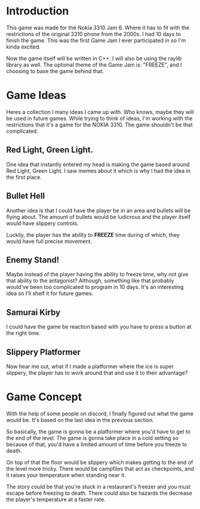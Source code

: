 # Introduction
This game was made for the Nokia 3310 Jam 6. Where it has to fit with the
restrictions of the original 3310 phone from the 2000s. I had 10 days to 
finish the game. This was the first Game Jam I ever participated in so I'm
kinda excited.

Now the game itself will be written in C++. I will also be using the
raylib library as well. The optional theme of the Game Jam is: "FREEZE",
and I choosing to base the game behind that.


# Game Ideas
Heres a collection I many ideas I came up with. Who knows, maybe they will
be used in future games. While trying to think of ideas, I'm working with
the restrictions that it's a game for the NOKIA 3310. The game shouldn't
be that complicated.

## Red Light, Green Light.
One idea that instantly entered my head is making the game based around
Red Light, Green Light. I saw memes about it which is why I had the idea
in the first place.

## Bullet Hell
Another idea is that I could have the player be in an area and bullets
will be flying about. The amount of bullets would be ludicrous and the
player itself would have slippery controls.

Luckily, the player has the ability to **FREEZE** time during of which,
they would have full precise movement.

## Enemy Stand!
Maybe instead of the player having the ability to freeze time, why not
give that ability to the antagonist? Although, something like that
probably would've been too complicated to program in 10 days. It's an 
interesting idea so I'll shelf it for future games.

## Samurai Kirby
I could have the game be reaction based with you have to press a button
at the right time. 

## Slippery Platformer
Now hear me out, what if I made a platformer where the ice is super 
slippery, the player has to work around that and use it to their
advantage?


# Game Concept
With the help of some people on discord, I finally figured out what the 
game would be. It's based on the last idea in the previous section.

So basically, the game is gonna be a platformer where you'd have to get
to the end of the level. The game is gonna take place in a cold setting
so because of that, you'd have a limited amount of time before you freeze
to death.

On top of that the floor would be slippery which makes getting to the
end of the level more tricky. There would be campfiles that act as
checkpoints, and it raises your temperature when standing near it.

The story could be that you're stuck in a restaurant's freezer and you
must escape before freezing to death. There could also be hazards the 
decrease the player's temperature at a faster rate.
